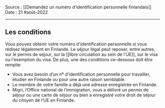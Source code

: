 Source : [[Demandez un numéro d'identification personnelle finlandais]]
Date : 21 #août-2022
***

## Les conditions
Vous pouvez obtenir votre numéro d'identification personnelle si vous rédisez légalement en 
Finlande. Le séjour légal peut reposer, entre autres, sur le permis de séjour, sur la [[libre circulation au sein de l'UE]], sur le visa ou l'exemption du visa. De plus, une des conditions ce-dessous doit être remplie:
-   Vous avez besoin d’un nº d'identification personnelle pour travailler, étudier en Finlande ou pour une autre raison semblable.
-   Le membre de votre famille a déjà une adresse enregistrée en Finlande.
-   Migri, l’Office national de l’immigration, vous a délivré un permis de séjour ou une carte de séjour ou bien a enregistré votre droit de séjour du citoyen de l’UE en Finlande.